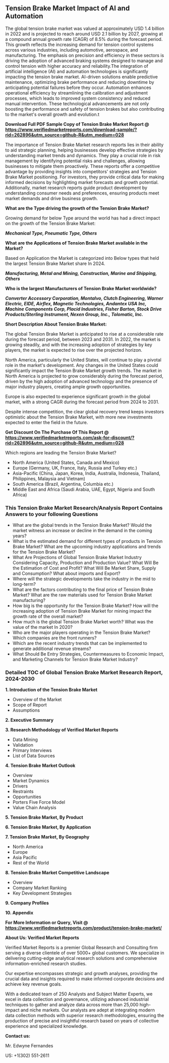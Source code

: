 <h2>Tension Brake Market Impact of AI and Automation</h2>The global tension brake market was valued at approximately USD 1.4 billion in 2022 and is projected to reach around USD 2.1 billion by 2027, growing at a compound annual growth rate (CAGR) of 8.5% during the forecast period. This growth reflects the increasing demand for tension control systems across various industries, including automotive, aerospace, and manufacturing. The emphasis on precision and efficiency in these sectors is driving the adoption of advanced braking systems designed to manage and control tension with higher accuracy and reliability.The integration of artificial intelligence (AI) and automation technologies is significantly impacting the tension brake market. AI-driven solutions enable predictive maintenance, optimizing brake performance and reducing downtime by anticipating potential failures before they occur. Automation enhances operational efficiency by streamlining the calibration and adjustment processes, which leads to improved system consistency and reduced manual intervention. These technological advancements are not only boosting the performance and safety of tension brakes but also contributing to the market's overall growth and evolution.t</p><p id="" class=""><strong>Download Full PDF Sample Copy of Tension Brake Market Report @ <a href="https://www.verifiedmarketreports.com/download-sample/?rid=262896&utm_source=github-R&utm_medium=028" target="_blank">https://www.verifiedmarketreports.com/download-sample/?rid=262896&utm_source=github-R&utm_medium=028</a></strong></p><p>The importance of&nbsp;Tension Brake Market research reports lies in their ability to aid strategic planning, helping businesses develop effective strategies by understanding market trends and dynamics. They play a crucial role in risk management by identifying potential risks and challenges, allowing businesses to mitigate them proactively. These reports offer a competitive advantage by providing insights into competitors' strategies and Tension Brake Market positioning. For investors, they provide critical data for making informed decisions by highlighting market forecasts and growth potential. Additionally, market research reports guide product development by understanding consumer needs and preferences, ensuring products meet market demands and drive business growth.</p><p><strong>What are the&nbsp;Type driving the growth of the Tension Brake Market?</strong></p><p id="" class="">Growing demand for below Type around the world has had a direct impact on the growth of the Tension Brake Market:</p><em><strong>Mechanical Type, Pneumatic Type, Others</strong></em></p><strong>What are the&nbsp;Applications&nbsp;of Tension Brake Market available in the Market?</strong></p><p id="" class="">Based on Application the Market is categorized into Below types that held the largest Tension Brake Market share In 2024.</p><em><strong>Manufacturing, Metal and Mining, Construction, Marine and Shipping, Others</strong></em></p><strong>Who is the largest Manufacturers of Tension Brake Market worldwide?</strong></p><p><em><strong>Converter Accessory Corporation, Montalvo, Clutch Engineering, Warner Electric, EIDE, Airflex, Magnetic Technologies, Andantex USA Inc, Machine Components Corp, Placid Industries, Fisher Barton, Stock Drive Products/Sterling Instrument, Nexen Group, Inc., Tolomatic, Inc.</strong></em></p><p id="" class=""><strong>Short Description About Tension Brake Market:</strong></p><p>The global Tension Brake Market is anticipated to rise at a considerable rate during the forecast period, between 2023 and 2031. In 2022, the market is growing steadily, and with the increasing adoption of strategies by key players, the market is expected to rise over the projected horizon.</p><p>North America, particularly the United States, will continue to play a pivotal role in the market's development. Any changes in the United States could significantly impact the Tension Brake Market growth trends. The market in North America is projected to grow considerably during the forecast period, driven by the high adoption of advanced technology and the presence of major industry players, creating ample growth opportunities.</p><p>Europe is also expected to experience significant growth in the global market, with a strong CAGR during the forecast period from 2024 to 2031.</p><p>Despite intense competition, the clear global recovery trend keeps investors optimistic about the Tension Brake Market, with more new investments expected to enter the field in the future.</p><p id="" class=""><strong>Get Discount On The Purchase Of This Report @ <a href="https://www.verifiedmarketreports.com/ask-for-discount/?rid=262896&utm_source=github-R&utm_medium=028" target="_blank">https://www.verifiedmarketreports.com/ask-for-discount/?rid=262896&utm_source=github-R&utm_medium=028</a></strong></p>Which regions are leading the Tension Brake Market?</p><ul><li>North America (United States, Canada and Mexico)</li><li>Europe (Germany, UK, France, Italy, Russia and Turkey etc.)</li><li>Asia-Pacific (China, Japan, Korea, India, Australia, Indonesia, Thailand, Philippines, Malaysia and Vietnam)</li><li>South America (Brazil, Argentina, Columbia etc.)</li><li>Middle East and Africa (Saudi Arabia, UAE, Egypt, Nigeria and South Africa)</li></ul><h3 id="" class="">This Tension Brake Market Research/Analysis Report Contains Answers to your following Questions</h3><ul><li>What are the global trends in the Tension Brake Market? Would the market witness an increase or decline in the demand in the coming years?</li><li>What is the estimated demand for different types of products in Tension Brake Market? What are the upcoming industry applications and trends for the Tension Brake Market?</li><li>What Are Projections of Global Tension Brake Market Industry Considering Capacity, Production and Production Value? What Will Be the Estimation of Cost and Profit? What Will Be Market Share, Supply and Consumption? What about imports and Export?</li><li>Where will the strategic developments take the industry in the mid to long-term?</li><li>What are the factors contributing to the final price of Tension Brake Market? What are the raw materials used for Tension Brake Market manufacturing?</li><li>How big is the opportunity for the Tension Brake Market? How will the increasing adoption of Tension Brake Market for mining impact the growth rate of the overall market?</li><li>How much is the global Tension Brake Market worth? What was the value of the market In 2020?</li><li>Who are the major players operating in the Tension Brake Market? Which companies are the front runners?</li><li>Which are the recent industry trends that can be implemented to generate additional revenue streams?</li><li>What Should Be Entry Strategies, Countermeasures to Economic Impact, and Marketing Channels for Tension Brake Market Industry?</li></ul><h3 id="" class="">Detailed TOC of Global Tension Brake Market Research Report, 2024-2030</h3><p id="" class=""><strong>1. Introduction of the Tension Brake Market</strong></p><ul><li>Overview of the Market</li><li>Scope of Report</li><li>Assumptions</li></ul><p id="" class=""><strong>2. Executive Summary</strong></p><p id="" class=""><strong>3. Research Methodology of Verified Market Reports</strong></p><ul><li>Data Mining</li><li>Validation</li><li>Primary Interviews</li><li>List of Data Sources</li></ul><p id="" class=""><strong>4. Tension Brake Market Outlook</strong></p><ul><li>Overview</li><li>Market Dynamics</li><li>Drivers</li><li>Restraints</li><li>Opportunities</li><li>Porters Five Force Model</li><li>Value Chain Analysis</li></ul><p id="" class=""><strong>5. Tension Brake Market, By Product</strong></p><p id="" class=""><strong>6. Tension Brake Market, By Application</strong></p><p id="" class=""><strong>7. Tension Brake Market, By Geography</strong></p><ul><li>North America</li><li>Europe</li><li>Asia Pacific</li><li>Rest of the World</li></ul><p id="" class=""><strong>8. Tension Brake Market Competitive Landscape</strong></p><ul><li>Overview</li><li>Company Market Ranking</li><li>Key Development Strategies</li></ul><p id="" class=""><strong>9. Company Profiles</strong></p><p id="" class=""><strong>10. Appendix</strong></p><p id="" class=""><strong>For More Information or Query, Visit @ <a href="https://www.verifiedmarketreports.com/product/tension-brake-market/" target="_blank">https://www.verifiedmarketreports.com/product/tension-brake-market/</a></strong></p><p id="" class=""><strong>About Us: Verified Market Reports</strong></p><p id="" class="">Verified Market Reports is a premier Global Research and Consulting firm serving a diverse clientele of over 5000+ global customers. We specialize in delivering cutting-edge analytical research solutions and comprehensive information-enriched research studies.</p><p id="" class="">Our expertise encompasses strategic and growth analyses, providing the crucial data and insights required to make informed corporate decisions and achieve key revenue goals.</p><p id="" class="">With a dedicated team of 250 Analysts and Subject Matter Experts, we excel in data collection and governance, utilizing advanced industrial techniques to gather and analyze data across more than 25,000 high-impact and niche markets. Our analysts are adept at integrating modern data collection methods with superior research methodologies, ensuring the production of precise and insightful research based on years of collective experience and specialized knowledge.</p><p id="" class=""><strong>Contact us:</strong></p><p id="" class="">Mr. Edwyne Fernandes</p><p id="" class="">US: +1(302) 551-2611</p>